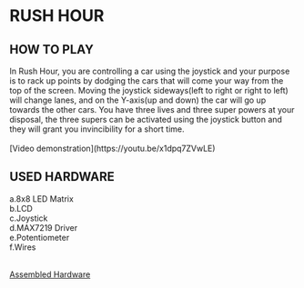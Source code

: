 <h1>RUSH HOUR</h1>
<h2>HOW TO PLAY </h2>
 In Rush Hour, you are controlling a car using the joystick and your purpose is to rack up points by dodging the cars that will come your
way from the top of the screen. Moving the joystick sideways(left to right or right to left) will change lanes, and on the Y-axis(up and
down) the car will go up towards the other cars. You have three lives and three super powers at your disposal, the three supers can be
activated using the joystick button and they will grant you invincibility for a short time.  <br>
<br>
[Video demonstration](https://youtu.be/x1dpq7ZVwLE)
<br>
<h2>USED HARDWARE</h2>  
a.8x8 LED Matrix  <br>
b.LCD  <br>
c.Joystick  <br>
d.MAX7219 Driver  <br>
e.Potentiometer  <br>
f.Wires  <br>
<br>
  
[Assembled Hardware](https://imgur.com/a/f7fyY5l)   
